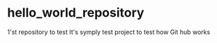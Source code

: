 # hello_world_repository
1'st repository to test
It's symply test project to test how Git hub works

